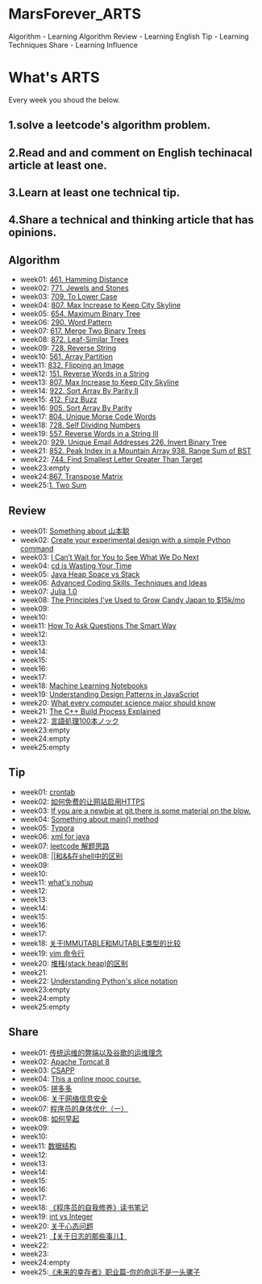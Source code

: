 # MarsForever_ARTS

Algorithm  - Learning Algorithm
Review  - Learning English
Tip - Learning Techniques
Share - Learning Influence

# What's ARTS 

Every week you shoud the below.

## 1.solve a leetcode's algorithm problem.

## 2.Read and and comment on English techinacal article at least one.

## 3.Learn at least one technical tip.

## 4.Share a technical and thinking article that has opinions.

## Algorithm

+ week01: [461. Hamming Distance](https://github.com/MarsForever/MarsForever_ARTS/blob/master/2018-07-01-WEEK01.md#1algorithm)
+ week02: [771. Jewels and Stones](https://github.com/MarsForever/MarsForever_ARTS/blob/master/2018-07-08-WEEK02.md#1algorithm)
+ week03: [709. To Lower Case](https://github.com/MarsForever/MarsForever_ARTS/blob/master/2018-07-15-WEEK03.md#1algorithm)
+ week04: [807. Max Increase to Keep City Skyline](https://github.com/MarsForever/MarsForever_ARTS/blob/master/2018-07-22-WEEK04.md#1algorithm)
+ week05: [654. Maximum Binary Tree](https://github.com/MarsForever/MarsForever_ARTS/blob/master/2018-07-28-WEEK05.md#1algorithm)
+ week06: [290. Word Pattern](https://github.com/MarsForever/MarsForever_ARTS/blob/master/2018-08-04-WEEK06.md#1algorithm)
+ week07: [617. Merge Two Binary Trees](https://github.com/MarsForever/MarsForever_ARTS/blob/master/2018-08-10-WEEK07.md#1algorithm)
+ week08: [872. Leaf-Similar Trees](https://github.com/MarsForever/MarsForever_ARTS/blob/master/2018-08-17-WEEK08.md#1algorithm)
+ week09: [728. Reverse String](https://github.com/MarsForever/MarsForever_ARTS/blob/master/2018-08-24-WEEK09.md#1algorithm)
+ week10: [561. Array Partition](https://github.com/MarsForever/MarsForever_ARTS/blob/master/2018-08-31-WEEK10.md#1algorithm)
+ week11: [832. Flipping an Image](https://github.com/MarsForever/MarsForever_ARTS/blob/master/2018-09-07-WEEK11.md#1algorithm)
+ week12: [151. Reverse Words in a String](https://github.com/MarsForever/MarsForever_ARTS/blob/master/2018-09-14-WEEK12.md#1algorithm)
+ week13: [807. Max Increase to Keep City Skyline](https://github.com/MarsForever/MarsForever_ARTS/blob/master/2018-09-21-WEEK13.md)
+ week14: [922. Sort Array By Parity II](https://github.com/MarsForever/MarsForever_ARTS/blob/master/2018-09-28-WEEK14.md#1algorithm)
+ week15: [412. Fizz Buzz](https://github.com/MarsForever/MarsForever_ARTS/blob/master/2018-10-05-WEEK15.md#1algorithm)
+ week16: [905. Sort Array By Parity](https://github.com/MarsForever/MarsForever_ARTS/blob/master/2018-10-12-WEEK16.md#1algorithm)
+ week17: [804. Unique Morse Code Words](https://github.com/MarsForever/MarsForever_ARTS/blob/master/2018-10-19-WEEK17.md#1algorithm)
+ week18: [728. Self Dividing Numbers](https://github.com/MarsForever/MarsForever_ARTS/blob/master/2018-10-26-WEEK18.md#1algorithm)
+ week19: [557. Reverse Words in a String III](https://github.com/MarsForever/MarsForever_ARTS/blob/master/2018-11-02-WEEK19.md#1algorithm)
+ week20: [929. Unique Email Addresses 226. Invert Binary Tree](https://github.com/MarsForever/MarsForever_ARTS/blob/master/2018-11-09-WEEK20.md#1algorithm)
+ week21: [852. Peak Index in a Mountain Array 938. Range Sum of BST](https://github.com/MarsForever/MarsForever_ARTS/blob/master/2018-11-16-WEEK21.md#1algorithm)
+ week22: [744. Find Smallest Letter Greater Than Target](https://github.com/MarsForever/MarsForever_ARTS/blob/master/2018-11-23-WEEK22.md#1algorithm)
+ week23:empty
+ week24:[867. Transpose Matrix](https://github.com/MarsForever/MarsForever_ARTS/blob/master/2018-12-07-WEEK24.md#1algorithm)
+ week25:[1. Two Sum](https://github.com/MarsForever/MarsForever_ARTS/blob/master/2018-12-15-WEEK25.md)

## Review

+ week01: [Something about 山本聪](https://github.com/MarsForever/MarsForever_ARTS/blob/master/2018-07-01-WEEK01.md#2review)
+ week02: [Create your experimental design with a simple Python command](https://github.com/MarsForever/MarsForever_ARTS/blob/master/2018-07-08-WEEK02.md#2review)
+ week03: [I Can’t Wait for You to See What We Do Next](https://github.com/MarsForever/MarsForever_ARTS/blob/master/2018-07-15-WEEK03.md#2review)
+ week04: [cd is Wasting Your Time](https://github.com/MarsForever/MarsForever_ARTS/blob/master/2018-07-22-WEEK04.md#2review)
+ week05: [Java Heap Space vs Stack](https://github.com/MarsForever/MarsForever_ARTS/blob/master/2018-07-28-WEEK05.md#2review)
+ week06: [Advanced Coding Skills, Techniques and Ideas](https://github.com/MarsForever/MarsForever_ARTS/blob/master/2018-08-04-WEEK06.md#2review)
+ week07: [Julia 1.0](https://github.com/MarsForever/MarsForever_ARTS/blob/master/2018-08-10-WEEK07.md#2review)
+ week08: [The Principles I've Used to Grow Candy Japan to $15k/mo](https://github.com/MarsForever/MarsForever_ARTS/blob/master/2018-08-17-WEEK08.md#2review)
+ week09: []()
+ week10: []()
+ week11: [How To Ask Questions The Smart Way](https://github.com/MarsForever/MarsForever_ARTS/blob/master/2018-09-07-WEEK11.md#2review)
+ week12: []()
+ week13: []()
+ week14: []()
+ week15: []()
+ week16: []()
+ week17: []()
+ week18: [Machine Learning Notebooks](https://github.com/MarsForever/MarsForever_ARTS/blob/master/2018-10-26-WEEK18.md#2review)
+ week19: [Understanding Design Patterns in JavaScript](https://github.com/MarsForever/MarsForever_ARTS/blob/master/2018-11-02-WEEK19.md#2review)
+ week20: [What every computer science major should know](https://github.com/MarsForever/MarsForever_ARTS/blob/master/2018-11-09-WEEK20.md#review)
+ week21: [The C++ Build Process Explained](https://github.com/MarsForever/MarsForever_ARTS/blob/master/2018-11-16-WEEK21.md#3review)
+ week22: [言語処理100本ノック](https://github.com/MarsForever/MarsForever_ARTS/blob/master/2018-11-23-WEEK22.md#3review)
+ week23:empty
+ week24:empty
+ week25:empty

## Tip

+ week01: [crontab](https://github.com/MarsForever/MarsForever_ARTS/blob/master/2018-07-01-WEEK01.md#3tip)
+ week02: [如何免费的让网站启用HTTPS](https://github.com/MarsForever/MarsForever_ARTS/blob/master/2018-07-08-WEEK02.md#3tip)
+ week03: [If you are a newbie at git,there is some material on the blow.](https://github.com/MarsForever/MarsForever_ARTS/blob/master/2018-07-15-WEEK03.md#3tip)
+ week04: [Something about main() method](https://github.com/MarsForever/MarsForever_ARTS/blob/master/2018-07-22-WEEK04.md#3tip)
+ week05: [Typora](https://github.com/MarsForever/MarsForever_ARTS/blob/master/2018-07-28-WEEK05.md#3tip)
+ week06: [xml for java](https://github.com/MarsForever/MarsForever_ARTS/blob/master/2018-08-04-WEEK06.md#3tip)
+ week07: [leetcode 解题思路](https://github.com/MarsForever/MarsForever_ARTS/blob/master/2018-08-10-WEEK07.md#3tip)
+ week08: [||和&&在shell中的区别](https://github.com/MarsForever/MarsForever_ARTS/blob/master/2018-08-17-WEEK08.md#3tip)
+ week09: []()
+ week10: []()
+ week11: [what's nohup](https://github.com/MarsForever/MarsForever_ARTS/blob/master/2018-09-07-WEEK11.md#3tip)
+ week12: []()
+ week13: []()
+ week14: []()
+ week15: []()
+ week16: []()
+ week17: []()
+ week18: [关于IMMUTABLE和MUTABLE类型的比较](https://github.com/MarsForever/MarsForever_ARTS/blob/master/2018-10-26-WEEK18.md#3tip)
+ week19: [vim 命令行](https://github.com/MarsForever/MarsForever_ARTS/blob/master/2018-11-02-WEEK19.md#3tip)
+ week20: [堆栈(stack heap)的区别](https://github.com/MarsForever/MarsForever_ARTS/blob/master/2018-11-09-WEEK20.md#3tip)
+ week21: []()
+ week22: [Understanding Python's slice notation](https://github.com/MarsForever/MarsForever_ARTS/blob/master/2018-11-23-WEEK22.md#3tip)
+ week23:empty
+ week24:empty
+ week25:empty


## Share
+ week01: [传统运维的弊端以及谷歌的运维理念](https://github.com/MarsForever/MarsForever_ARTS/blob/master/2018-07-01-WEEK01.md#4share)
+ week02: [Apache Tomcat 8](https://github.com/MarsForever/MarsForever_ARTS/blob/master/2018-07-08-WEEK02.md#4share)
+ week03: [CSAPP](https://github.com/MarsForever/MarsForever_ARTS/blob/master/2018-07-15-WEEK03.md#4share)
+ week04: [This a online mooc course.](https://github.com/MarsForever/MarsForever_ARTS/blob/master/2018-07-22-WEEK04.md#4share)
+ week05: [拼多多](https://github.com/MarsForever/MarsForever_ARTS/blob/master/2018-07-28-WEEK05.md#4share)
+ week06: [关于网络信息安全](https://github.com/MarsForever/MarsForever_ARTS/blob/master/2018-08-04-WEEK06.md#4share)
+ week07: [程序员的身体优化（一）](https://github.com/MarsForever/MarsForever_ARTS/blob/master/2018-08-10-WEEK07.md#4share)
+ week08: [如何早起](https://github.com/MarsForever/MarsForever_ARTS/blob/master/2018-08-17-WEEK08.md#4share)
+ week09: []()
+ week10: []()
+ week11: [数据结构](https://github.com/MarsForever/MarsForever_ARTS/blob/master/2018-09-07-WEEK11.md#4share)
+ week12: []()
+ week13: []()
+ week14: []()
+ week15: []()
+ week16: []()
+ week17: []()
+ week18: [《程序员的自我修养》读书笔记](https://github.com/MarsForever/MarsForever_ARTS/blob/master/2018-10-26-WEEK18.md#4share)
+ week19: [int vs Integer](https://github.com/MarsForever/MarsForever_ARTS/blob/master/2018-11-02-WEEK19.md#4share)
+ week20: [关于心态问题](https://github.com/MarsForever/MarsForever_ARTS/blob/master/2018-11-09-WEEK20.md#4share)
+ week21: [【关于日志的那些事儿】](https://github.com/MarsForever/MarsForever_ARTS/blob/master/2018-11-16-WEEK21.md#4share)
+ week22: []()
+ week23:
+ week24:empty
+ week25:[《未来的幸存者》职业篇-你的命运不是一头骡子](https://github.com/MarsForever/MarsForever_ARTS/blob/master/2018-12-15-WEEK25_AS.md#4share)


